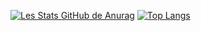 [![Les Stats GitHub de Anurag](https://github-readme-stats.vercel.app/api?username=opertune&theme=react)](https://github.com/anuraghazra/github-readme-stats)
[![Top Langs](https://github-readme-stats.vercel.app/api/top-langs/?username=opertune&theme=react)](https://github.com/anuraghazra/github-readme-stats)

